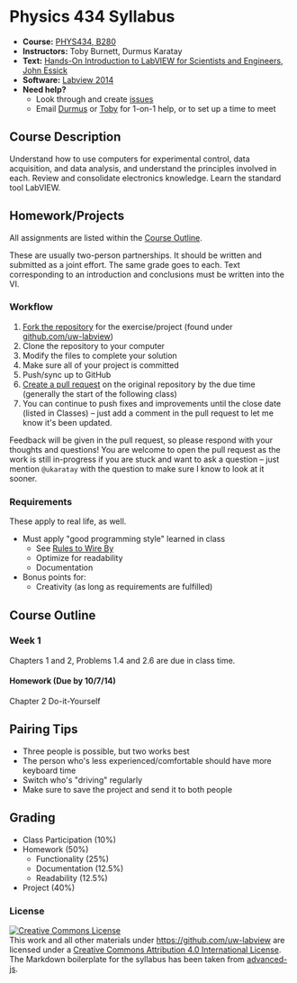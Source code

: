 # Physics 434 Syllabus

* **Course:** [PHYS434, B280](http://www.washington.edu/students/crscat/phys.html#phys434)
* **Instructors:** Toby Burnett, Durmus Karatay
* **Text:** [Hands-On Introduction to LabVIEW for Scientists and Engineers, John Essick](http://www.amazon.com/Hands--Introduction-LabVIEW-Scientists-Engineers/dp/0199925151/)
* **Software:** [Labview 2014](http://www.engr.washington.edu/mycoe/computing/software/install_labview)
* **Need help?**
   * Look through and create [issues](https://github.com/uw-labview/syllabus/issues)
   * Email [Durmus](mailto:ukaratay@uw.edu) or [Toby](mailto:tburnett@myuw.net) for 1-on-1 help, or to set up a time to meet

## Course Description

Understand how to use computers for experimental control, data acquisition, and data analysis, and understand the principles involved in each. Review and consolidate electronics knowledge. Learn the standard tool LabVIEW.

## Homework/Projects

All assignments are listed within the [Course Outline](#course-outline).

These are usually two-person partnerships. It should be written and submitted as a joint effort. The same grade goes to each. Text corresponding to an introduction and conclusions must be written into the VI.

### Workflow

1. [Fork the repository](https://help.github.com/articles/fork-a-repo) for the exercise/project (found under [github.com/uw-labview](https://github.com/uw-labview))
1. Clone the repository to your computer
1. Modify the files to complete your solution
1. Make sure all of your project is committed
1. Push/sync up to GitHub
1. [Create a pull request](https://help.github.com/articles/creating-a-pull-request) on the original repository by the due time (generally the start of the following class)
1. You can continue to push fixes and improvements until the close date (listed in Classes) – just add a comment in the pull request to let me know it's been updated.

Feedback will be given in the pull request, so please respond with your thoughts and questions! You are welcome to open the pull request as the work is still in-progress if you are stuck and want to ask a question – just mention `@ukaratay` with the question to make sure I know to look at it sooner.

### Requirements

These apply to real life, as well.

* Must apply "good programming style" learned in class
    * See [Rules to Wire By](http://www.ni.com/white-paper/5560/en/)
    * Optimize for readability
    * Documentation
* Bonus points for:
    * Creativity (as long as requirements are fulfilled)

## Course Outline

### Week 1
Chapters 1 and 2, Problems 1.4 and 2.6 are due in class time.
#### Homework (Due by 10/7/14)
Chapter 2 Do-it-Yourself

## Pairing Tips

* Three people is possible, but two works best
* The person who's less experienced/comfortable should have more keyboard time
* Switch who's "driving" regularly
* Make sure to save the project and send it to both people

## Grading

* Class Participation (10%)
* Homework (50%)
  * Functionality (25%)
  * Documentation (12.5%)
  * Readability (12.5%)
* Project (40%)

### License

<a rel="license" href="http://creativecommons.org/licenses/by/4.0/"><img alt="Creative Commons License" style="border-width:0" src="https://i.creativecommons.org/l/by/4.0/88x31.png" /></a><br />This <span xmlns:dct="http://purl.org/dc/terms/" href="http://purl.org/dc/dcmitype/Text" rel="dct:type">work</span> and all other materials under https://github.com/uw-labview are licensed under a <a rel="license" href="http://creativecommons.org/licenses/by/4.0/">Creative Commons Attribution 4.0 International License</a>.
The Markdown boilerplate for the syllabus has been taken from [advanced-js](https://github.com/advanced-js/syllabus).
